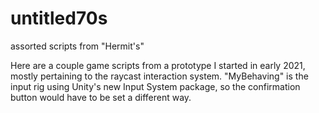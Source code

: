 # untitled70s
assorted scripts from "Hermit's"

Here are a couple game scripts from a prototype I started in early 2021, mostly pertaining to the raycast interaction system.
"MyBehaving" is the input rig using Unity's new Input System package, so the confirmation button would have to be set a different way.
